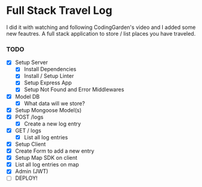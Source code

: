 # Full Stack Travel Log

I did it with watching and following CodingGarden's video and I added some new feautres.
A full stack application to store / list places you have traveled.

### TODO

* [x] Setup Server
    * [x] Install Dependencies
    * [x] Install / Setup Linter
    * [x] Setup Express App
    * [x] Setup Not Found and Error Middlewares
* [x] Model DB
    * [x] What data will we store?
* [x] Setup Mongoose Model(s)
* [x] POST /logs
    * [x] Create a new log entry
* [x] GET / logs
    * [x] List all log entries
* [x] Setup Client
* [x] Create Form to add a new entry
* [x] Setup Map SDK on client
* [x] List all log entries on map
* [x] Admin (JWT)
* [ ] DEPLOY!
